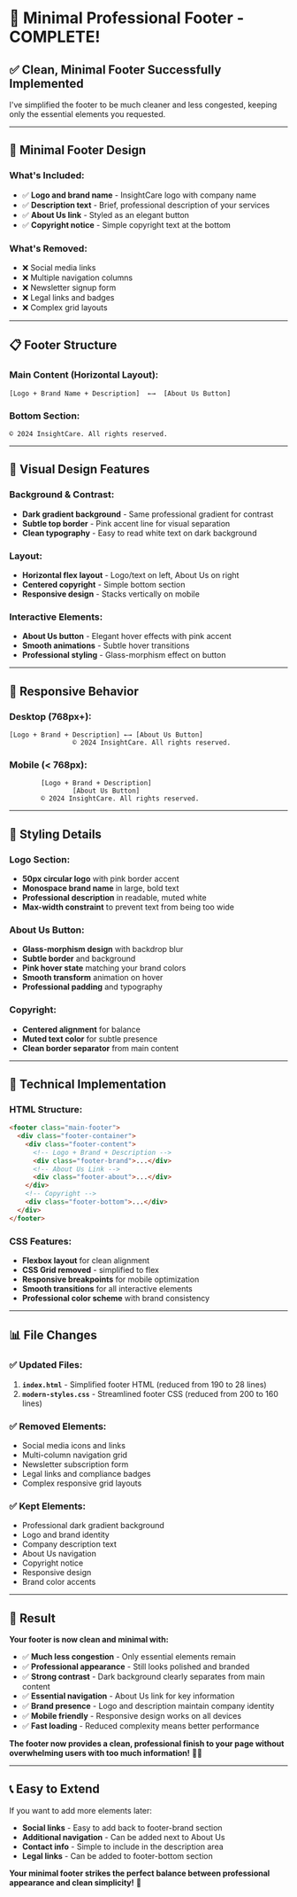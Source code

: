 # 🦶 Minimal Professional Footer - COMPLETE!

## ✅ **Clean, Minimal Footer Successfully Implemented**

I've simplified the footer to be much cleaner and less congested, keeping only the essential elements you requested.

---

## 🎨 **Minimal Footer Design**

### **What's Included:**
- ✅ **Logo and brand name** - InsightCare logo with company name
- ✅ **Description text** - Brief, professional description of your services
- ✅ **About Us link** - Styled as an elegant button
- ✅ **Copyright notice** - Simple copyright text at the bottom

### **What's Removed:**
- ❌ Social media links
- ❌ Multiple navigation columns
- ❌ Newsletter signup form
- ❌ Legal links and badges
- ❌ Complex grid layouts

---

## 📋 **Footer Structure**

### **Main Content (Horizontal Layout):**
```
[Logo + Brand Name + Description]  ←→  [About Us Button]
```

### **Bottom Section:**
```
© 2024 InsightCare. All rights reserved.
```

---

## 🎯 **Visual Design Features**

### **Background & Contrast:**
- **Dark gradient background** - Same professional gradient for contrast
- **Subtle top border** - Pink accent line for visual separation
- **Clean typography** - Easy to read white text on dark background

### **Layout:**
- **Horizontal flex layout** - Logo/text on left, About Us on right
- **Centered copyright** - Simple bottom section
- **Responsive design** - Stacks vertically on mobile

### **Interactive Elements:**
- **About Us button** - Elegant hover effects with pink accent
- **Smooth animations** - Subtle hover transitions
- **Professional styling** - Glass-morphism effect on button

---

## 📱 **Responsive Behavior**

### **Desktop (768px+):**
```
[Logo + Brand + Description] ←→ [About Us Button]
                © 2024 InsightCare. All rights reserved.
```

### **Mobile (< 768px):**
```
        [Logo + Brand + Description]
                [About Us Button]
        © 2024 InsightCare. All rights reserved.
```

---

## 🎨 **Styling Details**

### **Logo Section:**
- **50px circular logo** with pink border accent
- **Monospace brand name** in large, bold text
- **Professional description** in readable, muted white
- **Max-width constraint** to prevent text from being too wide

### **About Us Button:**
- **Glass-morphism design** with backdrop blur
- **Subtle border** and background
- **Pink hover state** matching your brand colors
- **Smooth transform** animation on hover
- **Professional padding** and typography

### **Copyright:**
- **Centered alignment** for balance
- **Muted text color** for subtle presence
- **Clean border separator** from main content

---

## 🔧 **Technical Implementation**

### **HTML Structure:**
```html
<footer class="main-footer">
  <div class="footer-container">
    <div class="footer-content">
      <!-- Logo + Brand + Description -->
      <div class="footer-brand">...</div>
      <!-- About Us Link -->
      <div class="footer-about">...</div>
    </div>
    <!-- Copyright -->
    <div class="footer-bottom">...</div>
  </div>
</footer>
```

### **CSS Features:**
- **Flexbox layout** for clean alignment
- **CSS Grid removed** - simplified to flex
- **Responsive breakpoints** for mobile optimization
- **Smooth transitions** for all interactive elements
- **Professional color scheme** with brand consistency

---

## 📊 **File Changes**

### **✅ Updated Files:**
1. **`index.html`** - Simplified footer HTML (reduced from 190 to 28 lines)
2. **`modern-styles.css`** - Streamlined footer CSS (reduced from 200 to 160 lines)

### **✅ Removed Elements:**
- Social media icons and links
- Multi-column navigation grid
- Newsletter subscription form
- Legal links and compliance badges
- Complex responsive grid layouts

### **✅ Kept Elements:**
- Professional dark gradient background
- Logo and brand identity
- Company description text
- About Us navigation
- Copyright notice
- Responsive design
- Brand color accents

---

## 🎉 **Result**

**Your footer is now clean and minimal with:**

- ✅ **Much less congestion** - Only essential elements remain
- ✅ **Professional appearance** - Still looks polished and branded
- ✅ **Strong contrast** - Dark background clearly separates from main content
- ✅ **Essential navigation** - About Us link for key information
- ✅ **Brand presence** - Logo and description maintain company identity
- ✅ **Mobile friendly** - Responsive design works on all devices
- ✅ **Fast loading** - Reduced complexity means better performance

**The footer now provides a clean, professional finish to your page without overwhelming users with too much information!** 🎨✨

---

## 📞 **Easy to Extend**

If you want to add more elements later:
- **Social links** - Easy to add back to footer-brand section
- **Additional navigation** - Can be added next to About Us
- **Contact info** - Simple to include in the description area
- **Legal links** - Can be added to footer-bottom section

**Your minimal footer strikes the perfect balance between professional appearance and clean simplicity!** 🚀
